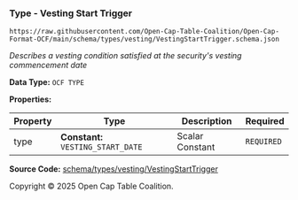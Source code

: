 ### Type - Vesting Start Trigger

`https://raw.githubusercontent.com/Open-Cap-Table-Coalition/Open-Cap-Format-OCF/main/schema/types/vesting/VestingStartTrigger.schema.json`

_Describes a vesting condition satisfied at the security's vesting commencement date_

**Data Type:** `OCF TYPE`

**Properties:**

| Property | Type                               | Description     | Required   |
| -------- | ---------------------------------- | --------------- | ---------- |
| type     | **Constant:** `VESTING_START_DATE` | Scalar Constant | `REQUIRED` |

**Source Code:** [schema/types/vesting/VestingStartTrigger](../../../../../schema/types/vesting/VestingStartTrigger.schema.json)

Copyright © 2025 Open Cap Table Coalition.

